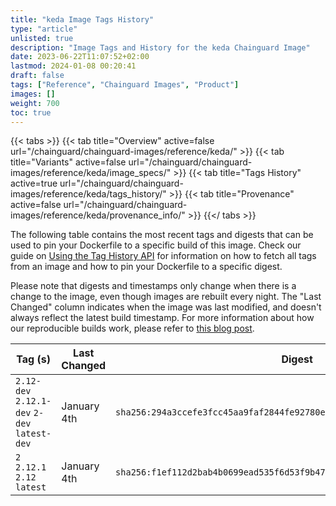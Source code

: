 ```yaml
---
title: "keda Image Tags History"
type: "article"
unlisted: true
description: "Image Tags and History for the keda Chainguard Image"
date: 2023-06-22T11:07:52+02:00
lastmod: 2024-01-08 00:20:41
draft: false
tags: ["Reference", "Chainguard Images", "Product"]
images: []
weight: 700
toc: true
---
```


{{< tabs >}}
{{< tab title="Overview" active=false url="/chainguard/chainguard-images/reference/keda/" >}}
{{< tab title="Variants" active=false url="/chainguard/chainguard-images/reference/keda/image_specs/" >}}
{{< tab title="Tags History" active=true url="/chainguard/chainguard-images/reference/keda/tags_history/" >}}
{{< tab title="Provenance" active=false url="/chainguard/chainguard-images/reference/keda/provenance_info/" >}}
{{</ tabs >}}

The following table contains the most recent tags and digests that can be used to pin your Dockerfile to a specific build of this image. Check our guide on [Using the Tag History API](/chainguard/chainguard-images/using-the-tag-history-api/) for information on how to fetch all tags from an image and how to pin your Dockerfile to a specific digest.

Please note that digests and timestamps only change when there is a change to the image, even though images are rebuilt every night. The "Last Changed" column indicates when the image was last modified, and doesn't always reflect the latest build timestamp. For more information about how our reproducible builds work, please refer to [this blog post](https://www.chainguard.dev/unchained/reproducing-chainguards-reproducible-image-builds).

| Tag (s)                                       | Last Changed | Digest                                                                    |
|-----------------------------------------------|--------------|---------------------------------------------------------------------------|
|  `2.12-dev` `2.12.1-dev` `2-dev` `latest-dev` | January 4th  | `sha256:294a3ccefe3fcc45aa9faf2844fe92780edfce6790a2f4c21d0172067c1485f9` |
|  `2` `2.12.1` `2.12` `latest`                 | January 4th  | `sha256:f1ef112d2bab4b0699ead535f6d53f9b47b0d014cd377dbe4efce76d6954621e` |

